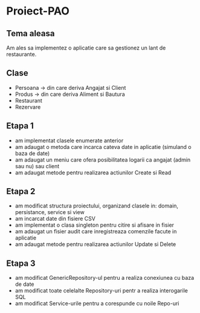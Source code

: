 # Proiect-PAO
Tema aleasa
------------
Am ales sa implementez o aplicatie care sa gestionez un lant de restaurante.

Clase
-----------
* Persoana -> din care deriva Angajat si Client
* Produs -> din care deriva Aliment si Bautura
* Restaurant
* Rezervare

Etapa 1
-------------
* am implementat clasele enumerate anterior
* am adaugat o metoda care incarca cateva date in aplicatie (simuland o baza de date)
* am adaugat un meniu care ofera posibilitatea logarii ca angajat (admin sau nu) sau client
* am adaugat metode pentru realizarea actiunilor Create si Read

Etapa 2
-------------
* am modificat structura proiectului, organizand clasele in: domain, persistance, service si view
* am incarcat date din fisiere CSV
* am implementat o clasa singleton pentru citire si afisare in fisier
* am adaugat un fisier audit care inregistreaza comenzile facute in aplicatie
* am adaugat metode pentru realizarea actiunilor Update si Delete

Etapa 3
-------------
* am modificat GenericRepository-ul pentru a realiza conexiunea cu baza de date
* am modificat toate celelalte Repository-uri pentr a realiza interogarile SQL
* am modificat Service-urile pentru a corespunde cu noile Repo-uri
